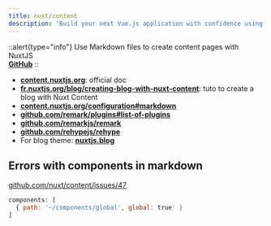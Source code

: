```yaml
---
title: nuxt/content
description: 'Build your next Vue.js application with confidence using NuxtJS. An open source framework making web development simple and powerful.'
---
```


::alert{type="info"}
Use Markdown files to create content pages with NuxtJS  
[**GitHub**](https://github.com/nuxt/content)
::

- [**content.nuxtjs.org**](https://content.nuxtjs.org/fr): official doc
- [**fr.nuxtjs.org/blog/creating-blog-with-nuxt-content**](https://fr.nuxtjs.org/blog/creating-blog-with-nuxt-content/): tuto to create a blog with Nuxt Content
- [**content.nuxtjs.org/configuration#markdown**](https://content.nuxtjs.org/configuration#markdown)
- [**github.com/remark/plugins#list-of-plugins**](https://github.com/remarkjs/remark/blob/main/doc/plugins.md#list-of-plugins)
- [**github.com/remarkjs/remark**](https://github.com/remarkjs/remark)
- [**github.com/rehypejs/rehype**](https://github.com/rehypejs/rehype)
- For blog theme: [**nuxtjs.blog**](https://nuxtjs.blog)

## Errors with components in markdown

[github.com/nuxt/content/issues/47](https://github.com/nuxt/content/issues/47#issuecomment-643393328)

```js [nuxt.config.js]
components: [
  { path: '~/components/global', global: true' }
]
```
